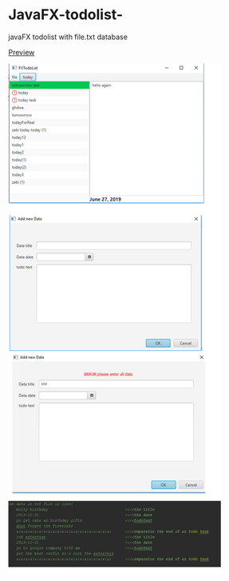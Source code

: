 # JavaFX-todolist-
javaFX todolist with file.txt database 


[Preview](https://youtu.be/paTo-gPXmR4)





![Alt text](https://github.com/abdeelmadjid/javaFx-todolist/blob/master/New%20Bitmap%20Image.bmp?raw=true "screenshots")

